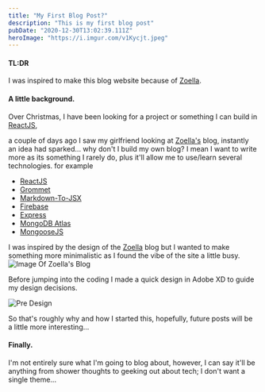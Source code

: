 ```yaml
---
title: "My First Blog Post?"
description: "This is my first blog post"
pubDate: "2020-12-30T13:02:39.111Z"
heroImage: "https://i.imgur.com/v1Kycjt.jpeg"
---
```


#### TL:DR
I was inspired to make this blog website because of [Zoella](https://zoella.co.uk).

#### A little background.
Over Christmas, I have been looking for a project or something I can build in [ReactJS](https://reactjs.org), 

a couple of days ago I saw my girlfriend looking at [Zoella's](https://zoella.co.uk) blog, instantly an idea had sparked... why don't I build my own blog? I mean I want to write more as its something I rarely do, plus it'll allow me to use/learn several technologies. for example 
* [ReactJS](https://reactjs.org)
* [Grommet](https://v2.grommet.io)
* [Markdown-To-JSX](https://github.com/probablyup/markdown-to-jsx)
* [Firebase](https://firebase.google.com)
* [Express](https://expressjs.com)
* [MongoDB Atlas](https://www.mongodb.com/cloud/atlas)
* [MongooseJS](https://mongoosejs.com)

I was inspired by the design of the [Zoella](https://zoella.co.uk) blog but I wanted to make something more minimalistic as I found the vibe of the site a little busy.
![Image Of Zoella's Blog](https://i.imgur.com/v1Kycjt.jpeg)

Before jumping into the coding I made a quick design in Adobe XD to guide my design decisions.

![Pre Design](https://i.imgur.com/jZUfBkX.png)

So that's roughly why and how I started this, hopefully, future posts will be a little more interesting...


#### Finally.

I'm not entirely sure what I'm going to blog about, however, I can say it'll be anything from shower thoughts to geeking out about tech; I don't want a single theme...
